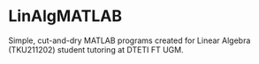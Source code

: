 # LinAlgMATLAB
Simple, cut-and-dry MATLAB programs created for Linear Algebra (TKU211202) student tutoring at DTETI FT UGM.
